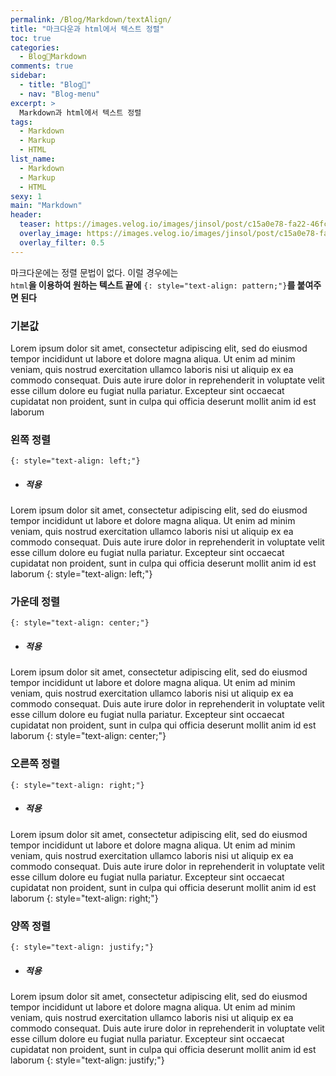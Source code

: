 ```yaml
---
permalink: /Blog/Markdown/textAlign/
title: "마크다운과 html에서 텍스트 정렬"
toc: true
categories:
  - Blog🐨Markdown
comments: true
sidebar:
  - title: "Blog🐨"
  - nav: "Blog-menu"
excerpt: >
  Markdown과 html에서 텍스트 정렬
tags:
  - Markdown
  - Markup
  - HTML
list_name:
  - Markdown
  - Markup
  - HTML
sexy: 1
main: "Markdown"
header:
  teaser: https://images.velog.io/images/jinsol/post/c15a0e78-fa22-46fc-84fc-9c2d70c8492a/Qu0P4ouF-markdown.png
  overlay_image: https://images.velog.io/images/jinsol/post/c15a0e78-fa22-46fc-84fc-9c2d70c8492a/Qu0P4ouF-markdown.png
  overlay_filter: 0.5
---
```

마크다운에는 정렬 문법이 없다. 이럴 경우에는  
`html`**을 이용하여 원하는 텍스트 끝에** `{: style="text-align: pattern;"}`**를 붙여주면 된다**

### 기본값

Lorem ipsum dolor sit amet, consectetur adipiscing elit, sed do eiusmod tempor incididunt ut labore et dolore magna aliqua. Ut enim ad minim veniam, quis nostrud exercitation ullamco laboris nisi ut aliquip ex ea commodo consequat. Duis aute irure dolor in reprehenderit in voluptate velit esse cillum dolore eu fugiat nulla pariatur. Excepteur sint occaecat cupidatat non proident, sunt in culpa qui officia deserunt mollit anim id est laborum


### 왼쪽 정렬
`{: style="text-align: left;"}`  
- ##### 적용  

Lorem ipsum dolor sit amet, consectetur adipiscing elit, sed do eiusmod tempor incididunt ut labore et dolore magna aliqua. Ut enim ad minim veniam, quis nostrud exercitation ullamco laboris nisi ut aliquip ex ea commodo consequat. Duis aute irure dolor in reprehenderit in voluptate velit esse cillum dolore eu fugiat nulla pariatur. Excepteur sint occaecat cupidatat non proident, sunt in culpa qui officia deserunt mollit anim id est laborum
{: style="text-align: left;"}

### 가운데 정렬
`{: style="text-align: center;"}`  
- ##### 적용  

Lorem ipsum dolor sit amet, consectetur adipiscing elit, sed do eiusmod tempor incididunt ut labore et dolore magna aliqua. Ut enim ad minim veniam, quis nostrud exercitation ullamco laboris nisi ut aliquip ex ea commodo consequat. Duis aute irure dolor in reprehenderit in voluptate velit esse cillum dolore eu fugiat nulla pariatur. Excepteur sint occaecat cupidatat non proident, sunt in culpa qui officia deserunt mollit anim id est laborum
{: style="text-align: center;"}

### 오른쪽 정렬
`{: style="text-align: right;"}`  
- ##### 적용  

Lorem ipsum dolor sit amet, consectetur adipiscing elit, sed do eiusmod tempor incididunt ut labore et dolore magna aliqua. Ut enim ad minim veniam, quis nostrud exercitation ullamco laboris nisi ut aliquip ex ea commodo consequat. Duis aute irure dolor in reprehenderit in voluptate velit esse cillum dolore eu fugiat nulla pariatur. Excepteur sint occaecat cupidatat non proident, sunt in culpa qui officia deserunt mollit anim id est laborum
{: style="text-align: right;"}

### 양쪽 정렬
`{: style="text-align: justify;"}`  
- ##### 적용  

Lorem ipsum dolor sit amet, consectetur adipiscing elit, sed do eiusmod tempor incididunt ut labore et dolore magna aliqua. Ut enim ad minim veniam, quis nostrud exercitation ullamco laboris nisi ut aliquip ex ea commodo consequat. Duis aute irure dolor in reprehenderit in voluptate velit esse cillum dolore eu fugiat nulla pariatur. Excepteur sint occaecat cupidatat non proident, sunt in culpa qui officia deserunt mollit anim id est laborum
{: style="text-align: justify;"}
